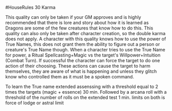 #HouseRules 
30 Karma

This quality can only be taken if your GM approves and is highly recommended that there is lore and story about how it is learned as Dragons are some of the few creatures that know how to do this. This quality can also only be taken after character creation, so the double karma does not apply. A character with this quality knows how to use the power of True Names, this does not grant them the ability to figure out a person or creature's True Name though. When a character tries to use the True Name for power, a Ritual Spellcasting+Magic vs the target's Willpower+Intuition (Combat Turn). If successful the character can force the target to do one action of their choosing. These actions can cause the target to harm themselves, they are aware of what is happening and unless they glitch know who controlled them as it must be a spoken command.


To learn the True name
extended assenssing with a threshold equal to 2 times the targets (magic + essence) 30 min. Followed by a arcana roll with a threshold of the number of rolls on the extended test 1 min. limits on both is force of lodge or astral limit